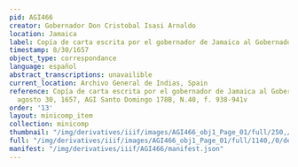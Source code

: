 ```yaml
---
pid: AGI466
creator: Gobernador Don Cristobal Isasi Arnaldo
location: Jamaica
label: Copía de carta escrita por el gobernador de Jamaica al Gobernador de Cuba
timestamp: 8/30/1657
object_type: correspondance
language: español
abstract_transcriptions: unavailible
current_location: Archivo General de Indias, Spain
reference: Copía de carta escrita por el gobernador de Jamaica al Gobernador de Cuba,
  agosto 30, 1657, AGI Santo Domingo 178B, N.40, f. 938-941v
order: '13'
layout: minicomp_item
collection: minicomp
thumbnail: "/img/derivatives/iiif/images/AGI466_obj1_Page_01/full/250,/0/default.jpg"
full: "/img/derivatives/iiif/images/AGI466_obj1_Page_01/full/1140,/0/default.jpg"
manifest: "/img/derivatives/iiif/AGI466/manifest.json"
---
```

